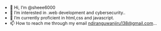 - 👋 Hi, I’m @sheee6000
- 👀 I’m interested in .web development and cybersecurity..
- 🌱 I’m currently proficient in html,css and javascript.
- 📫 How to reach me through my email ndiranguwanjiru138@gmail.com...

<!---
sheee6000/sheee6000 is a ✨ special ✨ repository because its `README.md` (this file) appears on your GitHub profile.
You can click the Preview link to take a look at your changes.
--->
